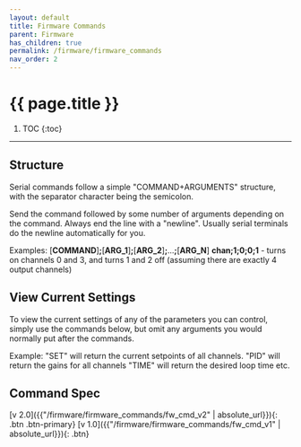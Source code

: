 ```yaml
---
layout: default
title: Firmware Commands
parent: Firmware
has_children: true
permalink: /firmware/firmware_commands
nav_order: 2
---
```


# {{ page.title }}


1. TOC
{:toc}

---

## Structure
Serial commands follow a simple "COMMAND+ARGUMENTS" structure, with the separator character being the semicolon.

Send the command followed by some number of arguments depending on the command. Always end the line with a "newline". Usually serial terminals do the newline automatically for you.

Examples:
[**COMMAND**]**;**[**ARG_1**]**;**[**ARG_2**]**;**...**;**[**ARG_N**]
**chan;1;0;0;1** -  turns on channels 0 and 3, and turns 1 and 2 off (assuming there are exactly 4 output channels)


## View Current Settings
To view the current settings of any of the parameters you can control, simply use the commands below, but omit any arguments you would normally put after the commands.

Example:
"SET" will return the current setpoints of all channels.
"PID" will return the gains for all channels
"TIME" will return the desired loop time
etc.


## Command Spec


[v 2.0]({{"/firmware/firmware_commands/fw_cmd_v2" | absolute_url}}){: .btn .btn-primary}
[v 1.0]({{"/firmware/firmware_commands/fw_cmd_v1" | absolute_url}}){: .btn}


